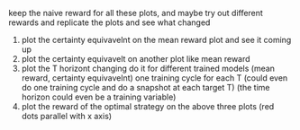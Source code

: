keep the naive reward for all these plots, and maybe try out different rewards and replicate the plots and see what changed

1. plot the certainty equivavelnt on the mean reward plot and see it coming up
2. plot the certainty equivavelt on another plot like mean reward
3. plot the T horizont changing do it for different trained models (mean reward, certainty equivavelnt)
	one training cycle for each T
	(could even do one training cycle and do a snapshot at each target T)
	(the time horizon could even be a training variable)
4. plot the reward of the optimal strategy on the above three plots (red dots parallel with x axis)


